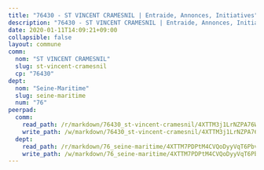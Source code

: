 ```yaml
---
title: "76430 - ST VINCENT CRAMESNIL | Entraide, Annonces, Initiatives"
description: "76430 - ST VINCENT CRAMESNIL | Entraide, Annonces, Initiatives"
date: 2020-01-11T14:09:21+09:00
collapsible: false
layout: commune
comm:
  nom: "ST VINCENT CRAMESNIL"
  slug: st-vincent-cramesnil
  cp: "76430"
dept:
  nom: "Seine-Maritime"
  slug: seine-maritime
  num: "76"
peerpad:
  comm:
    read_path: /r/markdown/76430_st-vincent-cramesnil/4XTTM3j1LrNZPA76WoPZz6hdAYvvYf94zMghWpdzmg4QXa2wR
    write_path: /w/markdown/76430_st-vincent-cramesnil/4XTTM3j1LrNZPA76WoPZz6hdAYvvYf94zMghWpdzmg4QXa2wR-K3TgTwLxyBa5APYS6aK46XQ4X1DqyM93GPsCU3rvez5zNEq3e2DK9b9PkEQqBQCaKjpsBEV6ESKvLmCAi1B91dgyshotjadHPPggaP7Dy6RD3WrFKSnjSAcffTBstdNsrR3sQ8jh
  dept:
    read_path: /r/markdown/76_seine-maritime/4XTTM7PDPtM4CVQoDyyVqT6Pbvj1SVtndpXJdTDsc7xwdMTdt
    write_path: /w/markdown/76_seine-maritime/4XTTM7PDPtM4CVQoDyyVqT6Pbvj1SVtndpXJdTDsc7xwdMTdt-K3TgUmo7Qwp8ZQz8qKFjC8WCY27ypEpX2c8BXeSV9rrPY1zRZn2SrYwkBXF8VnHkcepiXsccFfKHYuT2JNgSMXxLRaUGRu6o5B3BB15nZxEho97cTz3yC4eRTX4hZM1hcyAZrn8r
---
```


